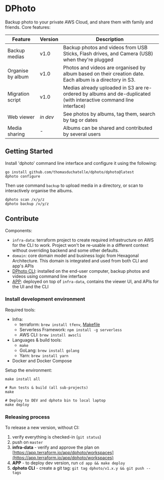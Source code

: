 DPhoto
====================================

Backup photo to your private AWS Cloud, and share them with family and friends. Core features:

| Feature           | Version  | Description                                                                                                        |
|-------------------|----------|--------------------------------------------------------------------------------------------------------------------|
| Backup medias     | v1.0     | Backup photos and videos from USB Sticks, Flash drives, and Camera (USB) when they're plugged                      |
| Organise by album | v1.0     | Photos and videos are organised by album based on their creation date. Each album is a directory in S3.            |
| Migration script  | v1.0     | Medias already uploaded in S3 are re-ordered by albums and de-duplicated (with interactive command line interface) |
| Web viewer        | *in dev* | See photos by albums, tag them, search by tag or dates                                                             |
| Media sharing     | -        | Albums can be shared and contributed by several users                                                              |

Getting Started
------------------------------------

Install 'dphoto' command line interface and configure it using the following:

    go install github.com/thomasduchatelle/dphoto/dphoto@latest
    dphoto configure

Then use command `backup` to upload media in a directory, or scan to interactively organise the albums.

    dphoto scan /x/y/z
    dphoto backup /x/y/z

Contribute
------------------------------------

Components:

* `infra-data`: terraform project to create required infrastructure on AWS for the CLI to work. Project won't be re-usable in a different context without overriding backend and some other defaults.
* `domain`: core domain model and business logic from Hexagonal Architecture. This domain is integrated and used from both CLI and app's APIs
* [DPhoto CLI](./dphoto/README.md): installed on the end-user computer, backup photos and videos using command line interface
* [APP](./app/README.md): deployed on top of `infra-data`, contains the viewer UI, and APIs for the UI and the CLI

### Install development environment

Required tools:

* Infra:
  * terraform: `brew install tfenv`, [Makefile](./Makefile)
  * Serverless Framework: `npm install -g serverless`
  * AWS CLI: `brew install awscli`
* Languages & build tools:
  * `make`
  * GoLang: `brew install golang`
  * Yarn: `brew install yarn`
* Docker and Docker Compose

Setup the environment:

    make install all

    # Run tests & build (all sub-projects)
    make

    # Deploy to DEV and dphoto bin to local laptop
    make deploy

### Releasing process

To release a new version, without CI:

1. verify everything is checked-in (`git status`)
2. push on `master`
3. **infra-data** - verify and approve the plan on [https://app.terraform.io/app/dphoto/workspaces](https://app.terraform.io/app/dphoto/workspaces)
4. **APP** - to deploy dev version, run `cd app && make deploy`
5. **dphoto CLI** - create a git tag: `git tag dphoto/v1.x.y && git push --tags`
